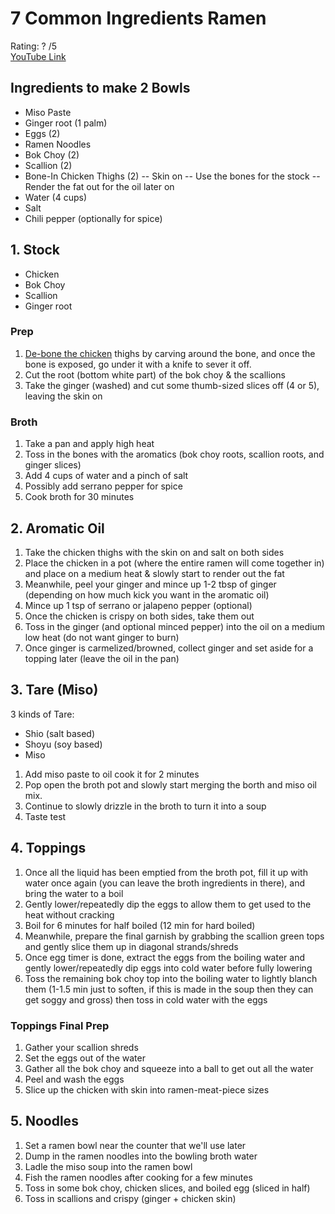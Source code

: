 # 7 Common Ingredients Ramen
Rating: ? /5  
[YouTube Link](https://youtu.be/9gNIqtmYg5o?t=50)  

## Ingredients to make 2 Bowls
- Miso Paste
- Ginger root (1 palm)
- Eggs (2)
- Ramen Noodles
- Bok Choy (2)
- Scallion (2)
- Bone-In Chicken Thighs (2)
-- Skin on
-- Use the bones for the stock
-- Render the fat out for the oil later on
- Water (4 cups)
- Salt
- Chili pepper (optionally for spice)

## 1. Stock
- Chicken
- Bok Choy
- Scallion
- Ginger root
  
### Prep
1. [De-bone the chicken](https://youtu.be/9gNIqtmYg5o?t=126) thighs by carving around the bone, and once the bone is exposed, go under it with a knife to sever it off.
1. Cut the root (bottom white part) of the bok choy & the scallions
1. Take the ginger (washed) and cut some thumb-sized slices off (4 or 5), leaving the skin on

### Broth
1. Take a pan and apply high heat
1. Toss in the bones with the aromatics (bok choy roots, scallion roots, and ginger slices)
1. Add 4 cups of water and a pinch of salt
1. Possibly add serrano pepper for spice
1. Cook broth for 30 minutes

## 2. Aromatic Oil
1. Take the chicken thighs with the skin on and salt on both sides
1. Place the chicken in a pot (where the entire ramen will come together in) and place on a medium heat & slowly start to render out the fat
1. Meanwhile, peel your ginger and mince up 1-2 tbsp of ginger (depending on how much kick you want in the aromatic oil)
1. Mince up 1 tsp of serrano or jalapeno pepper (optional)
1. Once the chicken is crispy on both sides, take them out
1. Toss in the ginger (and optional minced pepper) into the oil on a medium low heat (do not want ginger to burn)
1. Once ginger is carmelized/browned, collect ginger and set aside for a topping later (leave the oil in the pan)

## 3. Tare (Miso)
3 kinds of Tare:
- Shio (salt based)
- Shoyu (soy based)
- Miso

1. Add miso paste to oil cook it for 2 minutes
2. Pop open the broth pot and slowly start merging the borth and miso oil mix.
3. Continue to slowly drizzle in the broth to turn it into a soup
4. Taste test

## 4. Toppings
1. Once all the liquid has been emptied from the broth pot, fill it up with water once again (you can leave the broth ingredients in there), and bring the water to a boil
1. Gently lower/repeatedly dip the eggs to allow them to get used to the heat without cracking
1. Boil for 6 minutes for half boiled (12 min for hard boiled)
1. Meanwhile, prepare the final garnish by grabbing the scallion green tops and gently slice them up in diagonal strands/shreds
1. Once egg timer is done, extract the eggs from the boiling water and gently lower/repeatedly dip eggs into cold water before fully lowering
1. Toss the remaining bok choy top into the boiling water to lightly blanch them (1-1.5 min just to soften, if this is made in the soup then they can get soggy and gross) then toss in cold water with the eggs

### Toppings Final Prep
1. Gather your scallion shreds
1. Set the eggs out of the water
1. Gather all the bok choy and squeeze into a ball to get out all the water
1. Peel and wash the eggs
1. Slice up the chicken with skin into ramen-meat-piece sizes

## 5. Noodles
1. Set a ramen bowl near the counter that we'll use later
1. Dump in the ramen noodles into the bowling broth water
1. Ladle the miso soup into the ramen bowl
1. Fish the ramen noodles after cooking for a few minutes
1. Toss in some bok choy, chicken slices, and boiled egg (sliced in half)
1. Toss in scallions and crispy (ginger + chicken skin)
